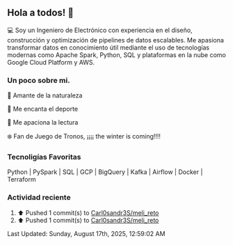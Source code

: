 ## Hola a todos! 👋
:computer: Soy un Ingeniero de Electrónico con experiencia en el diseño, construcción y optimización de pipelines de datos escalables. Me apasiona transformar datos en conocimiento útil mediante el uso de tecnologías modernas como Apache Spark, Python, SQL y plataformas en la nube como Google Cloud Platform y AWS.

### Un poco sobre mi.
:evergreen_tree: Amante de la naturaleza

:running: Me encanta el deporte

:scroll: Me apaciona la lectura

:snowflake: Fan de Juego de Tronos, ¡¡¡¡ the winter is coming!!!!

### Tecnoligías Favoritas
Python | PySpark | SQL | GCP | BigQuery | Kafka | Airflow | Docker | Terraform

### Actividad reciente

<!--RECENT_ACTIVITY:start-->
1. ⬆️ Pushed 1 commit(s) to [Carl0sandr3S/meli_reto](https://github.com/Carl0sandr3S/meli_reto)<br>
2. ⬆️ Pushed 1 commit(s) to [Carl0sandr3S/meli_reto](https://github.com/Carl0sandr3S/meli_reto)<br>
<!--RECENT_ACTIVITY:end-->
<!--RECENT_ACTIVITY:last_update-->
Last Updated: Sunday, August 17th, 2025, 12:59:02 AM
<!--RECENT_ACTIVITY:last_update_end-->

<!--
**Carl0sandr3S/Carl0sandr3S** is a ✨ _special_ ✨ repository because its `README.md` (this file) appears on your GitHub profile.

Here are some ideas to get you started:

- 🔭 I’m currently working on ...
- 🌱 I’m currently learning ...
- 👯 I’m looking to collaborate on ...
- 🤔 I’m looking for help with ...
- 💬 Ask me about ...
- 📫 How to reach me: ...
- 😄 Pronouns: ...
- ⚡ Fun fact: ...
-->
